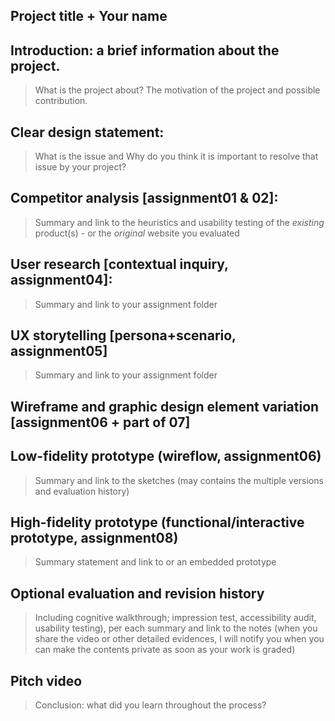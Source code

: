 
## Project title + Your name


## Introduction: a brief information about the project. 
>What is the project about? The motivation of the project and possible contribution.


## Clear design statement: 
>What is the issue and Why do you think it is important to resolve that issue by your project? 


## Competitor analysis [assignment01 & 02]:
>Summary and link to the heuristics and usability testing of the *existing* product(s) - or the *original* website you evaluated


## User research [contextual inquiry, assignment04]:
>Summary and link to your assignment folder


## UX storytelling [persona+scenario, assignment05]
>Summary and link to your assignment folder


## Wireframe and graphic design element variation [assignment06 + part of 07]


## Low-fidelity prototype (wireflow, assignment06)
>Summary and link to the sketches (may contains the multiple versions and evaluation history)


## High-fidelity prototype (functional/interactive prototype, assignment08)
>Summary statement and link to or an embedded prototype


## Optional evaluation and revision history 
>Including cognitive walkthrough; impression test, accessibility audit, usability testing), per each summary and link to the notes (when you share the video or other detailed evidences, I will notify you when you can make the contents private as soon as your work is graded)

## Pitch video 
>Conclusion: what did you learn throughout the process?
